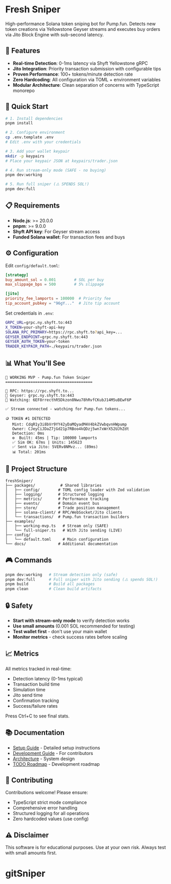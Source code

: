 # Fresh Sniper

High-performance Solana token sniping bot for Pump.fun. Detects new token creations via Yellowstone Geyser streams and executes buy orders via Jito Block Engine with sub-second latency.

## 🎯 Features

- **Real-time Detection**: 0-1ms latency via Shyft Yellowstone gRPC
- **Jito Integration**: Priority transaction submission with configurable tips
- **Proven Performance**: 100+ tokens/minute detection rate
- **Zero Hardcoding**: All configuration via TOML + environment variables
- **Modular Architecture**: Clean separation of concerns with TypeScript monorepo

## 🚀 Quick Start

```bash
# 1. Install dependencies
pnpm install

# 2. Configure environment
cp .env.template .env
# Edit .env with your credentials

# 3. Add your wallet keypair
mkdir -p keypairs
# Place your keypair JSON at keypairs/trader.json

# 4. Run stream-only mode (SAFE - no buying)
pnpm dev:working

# 5. Run full sniper (⚠️ SPENDS SOL!)
pnpm dev:full
```

## 📋 Requirements

- **Node.js**: >= 20.0.0
- **pnpm**: >= 9.0.0
- **Shyft API key**: For Geyser stream access
- **Funded Solana wallet**: For transaction fees and buys

## ⚙️ Configuration

Edit `config/default.toml`:

```toml
[strategy]
buy_amount_sol = 0.001        # SOL per buy
max_slippage_bps = 500        # 5% slippage

[jito]
priority_fee_lamports = 100000  # Priority fee
tip_account_pubkey = "96gY..."  # Jito tip account
```

Set credentials in `.env`:

```bash
GRPC_URL=grpc.ny.shyft.to:443
X_TOKEN=your-shyft-api-key
SOLANA_RPC_PRIMARY=https://rpc.shyft.to?api_key=...
GEYSER_ENDPOINT=grpc.ny.shyft.to:443
GEYSER_AUTH_TOKEN=your-token
TRADER_KEYPAIR_PATH=./keypairs/trader.json
```

## 📊 What You'll See

```
🚀 WORKING MVP - Pump.fun Token Sniper
======================================

🔗 RPC: https://rpc.shyft.to...
📡 Geyser: grpc.ny.shyft.to:443
🎯 Watching: 6EF8rrecthR5Dkzon8Nwu78hRvfCKubJ14M5uBEwF6P

✅ Stream connected - watching for Pump.fun tokens...

🪙 TOKEN #1 DETECTED
   Mint: CdqR1y3i8bVr9YY42yDaMQyadM4V4bkZVwbqvnHWpump
   Owner: CJeyCiJDaZ7jGd21p7RBoo4kQDzj5wn7xWrX52UJhZdt
   Detection: 0ms
   ⚙️  Built: 45ms | Tip: 100000 lamports
   ✅ Sim OK: 67ms | Units: 145623
   ✅ Sent via Jito: 5VERv8NMvz... (89ms)
   📊 Total: 201ms
```

## 📁 Project Structure

```
freshSniper/
├── packages/           # Shared libraries
│   ├── config/        # TOML config loader with Zod validation
│   ├── logging/       # Structured logging
│   ├── metrics/       # Performance tracking
│   ├── events/        # Domain event bus
│   ├── store/         # Trade position management
│   ├── solana-client/ # RPC/WebSocket/Jito clients
│   └── transactions/  # Pump.fun transaction builders
├── examples/
│   ├── working-mvp.ts   # Stream only (SAFE)
│   └── full-sniper.ts   # With Jito sending (LIVE)
├── config/
│   └── default.toml     # Main configuration
└── docs/              # Additional documentation
```

## 🎮 Commands

```bash
pnpm dev:working   # Stream detection only (safe)
pnpm dev:full      # Full sniper with Jito sending (⚠️ spends SOL!)
pnpm build         # Build all packages
pnpm clean         # Clean build artifacts
```

## 🔒 Safety

- **Start with stream-only mode** to verify detection works
- **Use small amounts** (0.001 SOL recommended for testing)
- **Test wallet first** - don't use your main wallet
- **Monitor metrics** - check success rates before scaling

## 📈 Metrics

All metrics tracked in real-time:

- Detection latency (0-1ms typical)
- Transaction build time
- Simulation time
- Jito send time
- Confirmation tracking
- Success/failure rates

Press Ctrl+C to see final stats.

## 📚 Documentation

- [Setup Guide](docs/SETUP.md) - Detailed setup instructions
- [Development Guide](docs/DEVELOPMENT.md) - For contributors
- [Architecture](docs/architecture.md) - System design
- [TODO Roadmap](docs/todo.md) - Development roadmap

## 🤝 Contributing

Contributions welcome! Please ensure:
- TypeScript strict mode compliance
- Comprehensive error handling
- Structured logging for all operations
- Zero hardcoded values (use config)

## ⚠️ Disclaimer

This software is for educational purposes. Use at your own risk. Always test with small amounts first.
# gitSniper
